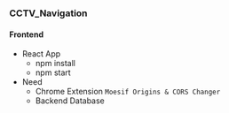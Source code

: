 ### CCTV_Navigation

#### Frontend

- React App
  - npm install
  - npm start
- Need
  - Chrome Extension `Moesif Origins & CORS Changer`
  - Backend Database
